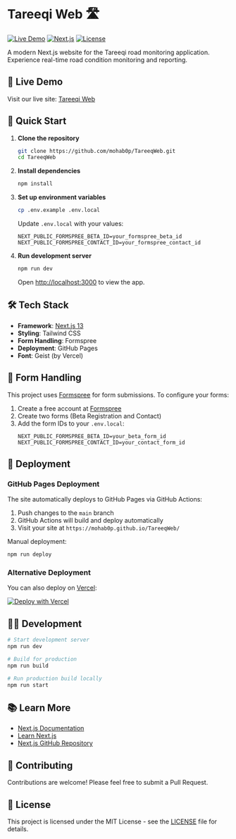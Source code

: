 # Tareeqi Web 🛣️

[![Live Demo](https://img.shields.io/badge/Live%20Demo-Visit%20Site-blue)](https://mohab0p.github.io/TareeqWeb/)
[![Next.js](https://img.shields.io/badge/Next.js-13.0-black)](https://nextjs.org/)
[![License](https://img.shields.io/badge/License-MIT-green.svg)](LICENSE)

A modern Next.js website for the Tareeqi road monitoring application. Experience real-time road condition monitoring and reporting.

## 🌟 Live Demo

Visit our live site: [Tareeqi Web](https://mohab0p.github.io/TareeqWeb/)

## 🚀 Quick Start

1. **Clone the repository**
   ```bash
   git clone https://github.com/mohab0p/TareeqWeb.git
   cd TareeqWeb
   ```

2. **Install dependencies**
   ```bash
   npm install
   ```

3. **Set up environment variables**
   ```bash
   cp .env.example .env.local
   ```
   Update `.env.local` with your values:
   ```env
   NEXT_PUBLIC_FORMSPREE_BETA_ID=your_formspree_beta_id
   NEXT_PUBLIC_FORMSPREE_CONTACT_ID=your_formspree_contact_id
   ```

4. **Run development server**
   ```bash
   npm run dev
   ```

   Open [http://localhost:3000](http://localhost:3000) to view the app.

## 🛠️ Tech Stack

- **Framework**: [Next.js 13](https://nextjs.org/)
- **Styling**: Tailwind CSS
- **Form Handling**: Formspree
- **Deployment**: GitHub Pages
- **Font**: Geist (by Vercel)

## 📝 Form Handling

This project uses [Formspree](https://formspree.io) for form submissions. To configure your forms:

1. Create a free account at [Formspree](https://formspree.io)
2. Create two forms (Beta Registration and Contact)
3. Add the form IDs to your `.env.local`:
   ```env
   NEXT_PUBLIC_FORMSPREE_BETA_ID=your_beta_form_id
   NEXT_PUBLIC_FORMSPREE_CONTACT_ID=your_contact_form_id
   ```

## 🚀 Deployment

### GitHub Pages Deployment

The site automatically deploys to GitHub Pages via GitHub Actions:

1. Push changes to the `main` branch
2. GitHub Actions will build and deploy automatically
3. Visit your site at `https://mohab0p.github.io/TareeqWeb/`

Manual deployment:
```bash
npm run deploy
```

### Alternative Deployment

You can also deploy on [Vercel](https://vercel.com/new?utm_medium=default-template&filter=next.js):

[![Deploy with Vercel](https://vercel.com/button)](https://vercel.com/new/clone?repository-url=https://github.com/mohab0p/TareeqWeb)

## 🧑‍💻 Development

```bash
# Start development server
npm run dev

# Build for production
npm run build

# Run production build locally
npm run start
```

## 📚 Learn More

- [Next.js Documentation](https://nextjs.org/docs)
- [Learn Next.js](https://nextjs.org/learn)
- [Next.js GitHub Repository](https://github.com/vercel/next.js)

## 🤝 Contributing

Contributions are welcome! Please feel free to submit a Pull Request.

## 📄 License

This project is licensed under the MIT License - see the [LICENSE](LICENSE) file for details.
